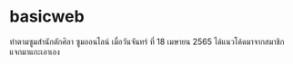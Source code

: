 # basicweb

ทำตามซูมสำนักตักศิลา ซูมออนไลน์ เมื่อวันจันทร์ ที่ 18 เมษายน 2565
ได้แนวโค้ดมาจากสมาชิกแจกมาแกะเอาเอง
